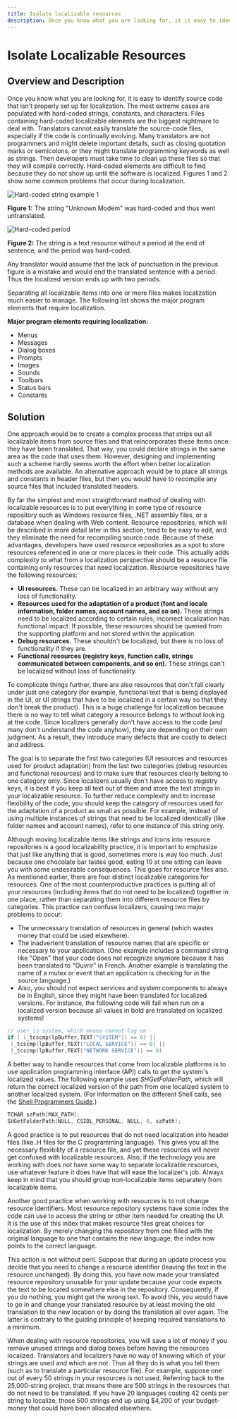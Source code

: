 ```yaml
---
title: Isolate localizable resources
description: Once you know what you are looking for, it is easy to identify source code that isn't properly set up for localization.
---
```


# Isolate Localizable Resources

## Overview and Description

Once you know what you are looking for, it is easy to identify source code that isn't properly set up for localization. The most extreme cases are populated with hard-coded strings, constants, and characters. Files containing hard-coded localizable elements are the biggest nightmare to deal with. Translators cannot easily translate the source-code files, especially if the code is continually evolving. Many translators are not programmers and might delete important details, such as closing quotation marks or semicolons, or they might translate programming keywords as well as strings. Then developers must take time to clean up these files so that they will compile correctly. Hard-coded elements are difficult to find because they do not show up until the software is localized. Figures 1 and 2 show some common problems that occur during localization.

![Hard-coded string example 1](https://docs.microsoft.com/globalization/localizability/images/Hardcoded.jpg "Hard-coded string example 1")

**Figure 1:** The string "Unknown Modem" was hard-coded and thus went untranslated.

![Hard-coded period](https://docs.microsoft.com/globalization/localizability/images/Hardcoded_Period.jpg "Hard-coded period")

**Figure 2:** The string is a text resource without a period at the end of sentence, and the period was hard-coded.

Any translator would assume that the lack of punctuation in the previous figure is a mistake and would end the translated sentence with a period. Thus the localized version ends up with two periods.

Separating all localizable items into one or more files makes localization much easier to manage. The following list shows the major program elements that require localization.

**Major program elements requiring localization:**

-   Menus
-   Messages
-   Dialog boxes
-   Prompts
-   Images
-   Sounds
-   Toolbars
-   Status bars
-   Constants

## Solution

One approach would be to create a complex process that strips out all localizable items from source files and that reincorporates these items once they have been translated. That way, you could declare strings in the same area as the code that uses them. However, designing and implementing such a scheme hardly seems worth the effort when better localization methods are available. An alternative approach would be to place all strings and constants in header files, but then you would have to recompile any source files that included translated headers.

By far the simplest and most straightforward method of dealing with localizable resources is to put everything in some type of resource repository such as Windows resource files, .NET assembly files, or a database when dealing with Web content. Resource repositories, which will be described in more detail later in this section, tend to be easy to edit, and they eliminate the need for recompiling source code. Because of these advantages, developers have used resource repositories as a spot to store resources referenced in one or more places in their code. This actually adds complexity to what from a localization perspective should be a resource file containing only resources that need localization. Resource repositories have the following resources:

-   **UI resources.** These can be localized in an arbitrary way without any loss of functionality.
-   **Resources used for the adaptation of a product (font and locale information, folder names, account names, and so on).** These strings need to be localized according to certain rules; incorrect localization has functional impact. If possible, these resources should be queried from the supporting platform and not stored within the application.
-   **Debug resources.** These shouldn't be localized, but there is no loss of functionality if they are.
-   **Functional resources (registry keys, function calls, strings communicated between components, and so on).** These strings can't be localized without loss of functionality.

To complicate things further, there are also resources that don't fall clearly under just one category (for example, functional text that is being displayed in the UI, or UI strings that have to be localized in a certain way so that they don't break the product). This is a huge challenge for localization because there is no way to tell what category a resource belongs to without looking at the code. Since localizers generally don't have access to the code (and many don't understand the code anyhow), they are depending on their own judgment. As a result, they introduce many defects that are costly to detect and address.

The goal is to separate the first two categories (UI resources and resources used for product adaptation) from the last two categories (debug resources and functional resources) and to make sure that resources clearly belong to one category only. Since localizers usually don't have access to registry keys, it is best if you keep all text out of them and store the text strings in your localizable resource. To further reduce complexity and to increase flexibility of the code, you should keep the category of resources used for the adaptation of a product as small as possible. For example, instead of using multiple instances of strings that need to be localized identically (like folder names and account names), refer to one instance of this string only.

Although moving localizable items like strings and icons into resource repositories is a good localizability practice, it is important to emphasize that just like anything that is good, sometimes more is way too much. Just because one chocolate bar tastes good, eating 10 at one sitting can leave you with some undesirable consequences. This goes for resource files also. As mentioned earlier, there are four distinct localizable categories for resources. One of the most counterproductive practices is putting all of your resources (including items that do not need to be localized) together in one place, rather than separating them into different resource files by categories. This practice can confuse localizers, causing two major problems to occur:

-   The unnecessary translation of resources in general (which wastes money that could be used elsewhere).
-   The inadvertent translation of resource names that are specific or necessary to your application. (One example includes a command string like "Open" that your code does not recognize anymore because it has been translated to "Ouvrir" in French. Another example is translating the name of a mutex or event that an application is checking for in the source language.)
-   Also, you should not expect services and system components to always be in English, since they might have been translated for localized versions. For instance, the following code will fail when run on a localized version because all values in bold are translated on localized systems!

```cpp
// user is system, which means cannot log on
if ( (_tcscmp(lpBuffer,TEXT("SYSTEM")) == 0) ||
 (_tcscmp(lpBuffer,TEXT("LOCAL SERVICE")) == 0) ||
 (_tcscmp(lpBuffer,TEXT("NETWORK SERVICE")) == 0)
```

A better way to handle resources that come from localizable platforms is to use application programming interface (API) calls to get the system's localized values. The following example uses *SHGetFolderPath*, which will return the correct localized version of the path from one localized system to another localized system. (For information on the different Shell calls, see the [Shell Programmers Guide](https://msdn.microsoft.com/library/bb776778.aspx).)

```cpp
TCHAR szPath[MAX_PATH];
SHGetFolderPath(NULL, CSIDL_PERSONAL, NULL, 0, szPath);
```

A good practice is to put resources that do not need localization into header files (like .H files for the C programming language). This gives you all the necessary flexibility of a resource file, and yet these resources will never get confused with localizable resources. Also, if the technology you are working with does not have some way to separate localizable resources, use whatever feature it does have that will ease the localizer's job. Always keep in mind that you should group non-localizable items separately from localizable items.

Another good practice when working with resources is to not change resource identifiers. Most resource repository systems have some index the code can use to access the string or other item needed for creating the UI. It is the use of this index that makes resource files great choices for localization. By merely changing the repository from one filled with the original language to one that contains the new language, the index now points to the correct language.

This action is not without peril. Suppose that during an update process you decide that you need to change a resource identifier (leaving the text in the resource unchanged). By doing this, you have now made your translated resource repository unusable for your update because your code expects the text to be located somewhere else in the repository. Consequently, if you do nothing, you might get the wrong text. To avoid this, you would have to go in and change your translated resource by at least moving the old translation to the new location or by doing the translation all over again. The latter is contrary to the guiding principle of keeping required translations to a minimum.

When dealing with resource repositories, you will save a lot of money if you remove unused strings and dialog boxes before having the resources localized. Translators and localizers have no way of knowing which of your strings are used and which are not. Thus all they do is what you tell them (such as to translate a particular resource file). For example, suppose one out of every 50 strings in your resources is not used. Referring back to the 25,000-string project, that means there are 500 strings in the resources that do not need to be translated. If you have 20 languages costing 42 cents per string to localize, those 500 strings end up using $4,200 of your budget-money that could have been allocated elsewhere.
